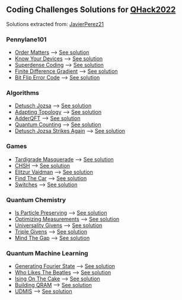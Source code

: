 ## Coding Challenges Solutions for [QHack2022](https://github.com/XanaduAI/QHack)
Solutions extracted from: [JavierPerez21](https://github.com/JavierPerez21/QHack2022)
### Pennylane101
* [Order Matters](./Coding_Challenges/pennylane101_100_OrderMatters_template/problem.pdf) --> [See solution](./Coding_Challenges/pennylane101_100_OrderMatters_template/pennylane101_100_OrderMatters.ipynb)
* [Know Your Devices](./Coding_Challenges/pennylane101_200_KnowYourDevices_template/problem.pdf) --> [See solution](./Coding_Challenges/pennylane101_200_KnowYourDevices_template/pennylane101_200_KnowYourDevices.ipynb)
* [Superdense Coding](./Coding_Challenges/pennylane101_300_superdense_coding_template/problem.pdf) --> [See solution](./Coding_Challenges/pennylane101_300_superdense_coding_template/pennylane101_300_superdense_coding.ipynb)
* [Finite Difference Gradient](./Coding_Challenges/pennylane101_400_FiniteDifferenceGradient_template/problem.pdf) --> [See solution](./Coding_Challenges/pennylane101_400_FiniteDifferenceGradient_template/pennylane101_400_FiniteDifferenceGradient.ipynb)
* [Bit Flip Error Code](./Coding_Challenges/pennylane101_500_BitflipErrorCode_template/problem.pdf) --> [See solution](./Coding_Challenges/pennylane101_500_BitflipErrorCode_template/pennylane101_500_BitFlipError.ipynb) 
### Algorithms
* [Detusch Jozsa](./Coding_Challenges/algorithms_100_DeutschJozsa_template/problem.pdf) --> [See solution](./Coding_Challenges/algorithms_100_DeutschJozsa_template/algorithms_100_DeutschJozsa.ipynb)
* [Adapting Topology](./Coding_Challenges/algorithms_200_AdaptingTopology_template/problem.pdf) --> [See solution](./Coding_Challenges/algorithms_200_AdaptingTopology_template/algorithms_200_AdaptingTopology.ipynb)
* [AdderQFT](./Coding_Challenges/algorithms_300_AdderQFT_template/problem.pdf) --> [See solution](./Coding_Challenges/algorithms_300_AdderQFT_template/algorithms_300_adder_QFT.ipynb)
* [Quantum Counting](./Coding_Challenges/algorithms_400_QuantumCounting_template/problem.pdf) -->  [See solution](./Coding_Challenges/algorithms_400_QuantumCounting_template/algorithms_400_QuantumCounting.ipynb)
* [Detusch Jozsa Strikes Again](./Coding_Challenges/algorithms_500_DeutschJozsaStrikesAgain_template/problem.pdf) --> [See solution](./Coding_Challenges/algorithms_500_DeutschJozsaStrikesAgain_template/algorithms_500_DetuschJozsaStrikesAgain.ipynb)
### Games
* [Tardigrade Masquerade](./Coding_Challenges/games_100_TardigradeMasquerade_template/problem.pdf) --> [See solution](./Coding_Challenges/games_100_TardigradeMasquerade_template/games_100_TardigradeMasquerade.ipynb)
* [CHSH](./Coding_Challenges/games_200_CHSH_template/problem.pdf) --> [See solution](./Coding_Challenges/games_200_CHSH_template/games_200_CHSH.ipynb)
* [Elitzur Vaidman](./Coding_Challenges/games_300_Elitzur_Vaidman_template/problem.pdf) --> [See solution](./Coding_Challenges/games_300_Elitzur_Vaidman_template/games_300_ElitzurVaidman.ipynb)
* [Find The Car](./Coding_Challenges/games_400_FindTheCar_template/problem.pdf) --> [See solution](./Coding_Challenges/games_400_FindTheCar.ipynb)
* [Switches](./Coding_Challenges/games_500_switches_template/problem.pdf) --> [See solution](./Coding_Challenges/games_500_switches.ipynb)
### Quantum Chemistry
* [Is Particle Preserving](./Coding_Challenges/qchem_100_IsParticlePreserving_template/problem.pdf) --> [See solution](./Coding_Challenges/qchem_100_IsParticlePreserving_template/qchem_100_IsParticlePreserving.ipynb)
* [Optimizing Measurements](./Coding_Challenges/qchem_200_OptimizingMeasurements_template/problem.pdf) --> [See solution](./Coding_Challenges/qchem_200_OptimizingMeasurements_template/qchem_200_OptimizingMeasurements.ipynb)
* [Universality Givens](./Coding_Challenges/qchem_300_Universality_Givens_template/problem.pdf) --> [See solution](./Coding_Challenges/qchem_300_Universality_Givens_template/qchem_300_UniversalityGivens.ipynb)
* [Triple Givens](./Coding_Challenges/qchem_400_Triple_Givens_template/problem.pdf) --> [See solution](./Coding_Challenges/qchem_400_Triple_Givens_template/qchem_400_TripleGivens.ipynb)
* [Mind The Gap](./Coding_Challenges/qchem_500_MindTheGap_template/problem.pdf) --> [See solution](./Coding_Challenges/qchem_500_MindTheGap_template/qchem_500_MindTheGap.ipynb)
### Quantum Machine Learning
* [Generating Fourier State](./Coding_Challenges/qml_100_GeneratingFourierState_template/problem.pdf) --> [See solution](./Coding_Challenges/qml_100_GeneratingFourierState_template/qml_100_GeneratingFourierState.ipynb)
* [Who Likes The Beatles](./Coding_Challenges/qml_200_WhoLikesTheBeatles_template/problem.pdf) --> [See solution](./Coding_Challenges/qml_200_WhoLikesTheBeatles_template/qml_200_WhoLikesTheBeatles.ipynb)
* [Ising On The Cake](./Coding_Challenges/qml_300_IsingOnTheCake_template/problem.pdf) --> [See solution](./Coding_Challenges/qml_300_IsingOnTheCake_template/qml_300_IsingOnTheCake.ipynb)
* [Building QRAM](./Coding_Challenges/qml_400_BuildingQRAM_template/problem.pdf) --> [See solution](./Coding_Challenges/qml_400_BuildingQRAM_template/qml_400_BuildingQRAM.ipynb)
* [UDMIS](./Coding_Challenges/qml_500_UDMIS_template/problem.pdf) --> [See solution](./Coding_Challenges/qml_500_UDMIS_template/qml_500_UDMIS.ipynb)
